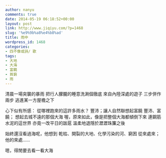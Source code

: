 ```yaml
---
author: nanyu
comments: true
date: 2014-05-19 06:18:52+00:00
layout: post
link: http://www.jiqiyu.com/?p=1468
slug: '%e9%9b%a8%e4%b8%ad'
title: 雨中
wordpress_id: 1468
categories:
- 四不像或詩/ 歌
tags:
- 大地
- 大海
- 富饒
- 貧窮
- 雨
---
```


清晨一場突襲的暴雨
把行人朦朧的睡意洗涮個徹底
來自內陸深處的遊子
三步併作兩步
逃進某一方屋檐之下

心下似有所感：
從哪裡跑來的這許多雨水？
豐沛；讓人自然聯想起富饒
豐沛、富饒；
想起去城不遠的那個大海
喔，原來如此，像是把整個大海都傾倒下來
連鋼筋水泥的這世界
亦竟一改平日的跋扈
溫柔地退隱於瀝瀝珠簾之後

始終還沒看過海呢，他想到
乾枯、開裂的大地、化學污染的河、窮困
從來處來；他的來處……

嗯，得閒要去看一看大海

